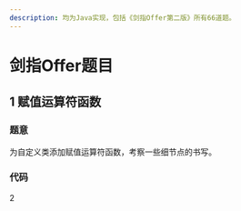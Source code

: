 ```yaml
---
description: 均为Java实现，包括《剑指Offer第二版》所有66道题。
---
```


# 剑指Offer题目

## 1 赋值运算符函数

### 题意

 为自定义类添加赋值运算符函数，考察一些细节点的书写。

### 代码

2 

